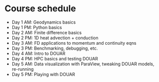 # Course schedule

- Day 1 AM: Geodynamics basics
- Day 1 PM: Python basics
- Day 2 AM: Finite difference basics
- Day 2 PM: 1D heat advection + conduction
- Day 3 AM: FD applications to momentum and continuity eqns
- Day 3 PM: Benchmarking, debugging, etc.
- Day 4 AM: Intro to DOUAR
- Day 4 PM: HPC basics and testing DOUAR
- Day 5 AM: Data visualization with ParaView, tweaking DOUAR models, re-running
- Day 5 PM: Playing with DOUAR
